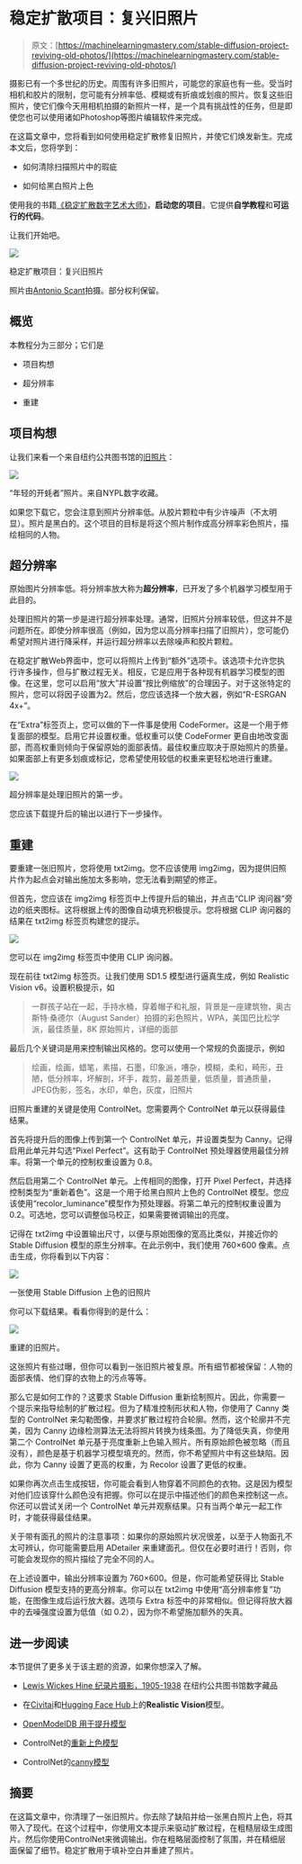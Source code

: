 # 稳定扩散项目：复兴旧照片

> 原文：[https://machinelearningmastery.com/stable-diffusion-project-reviving-old-photos/](https://machinelearningmastery.com/stable-diffusion-project-reviving-old-photos/)

摄影已有一个多世纪的历史。周围有许多旧照片，可能您的家庭也有一些。受当时相机和胶片的限制，您可能有分辨率低、模糊或有折痕或划痕的照片。恢复这些旧照片，使它们像今天用相机拍摄的新照片一样，是一个具有挑战性的任务，但是即使您也可以使用诸如Photoshop等图片编辑软件来完成。

在这篇文章中，您将看到如何使用稳定扩散修复旧照片，并使它们焕发新生。完成本文后，您将学到：

+   如何清除扫描照片中的瑕疵

+   如何给黑白照片上色

使用我的书籍[《稳定扩散数字艺术大师》](https://machinelearningmastery.com/mastering-digital-art-with-stable-diffusion/)，**启动您的项目**。它提供**自学教程**和**可运行的代码**。

让我们开始吧。

![](../Images/e735625e075e47e33f278b9696c92248.png)

稳定扩散项目：复兴旧照片

照片由[Antonio Scant](https://unsplash.com/photos/black-and-silver-camera-on-brown-wooden-table-NrcF80ZC8EI)拍摄。部分权利保留。

## 概览

本教程分为三部分；它们是

+   项目构想

+   超分辨率

+   重建

## 项目构想

让我们来看一个来自纽约公共图书馆的[旧照片](https://digitalcollections.nypl.org/items/510d47d9-a975-a3d9-e040-e00a18064a99)：

![](../Images/e2d99de9bc5a97f153f0b984b8b67135.png)

“年轻的开蚝者”照片。来自NYPL数字收藏。

如果您下载它，您会注意到照片分辨率低。从胶片颗粒中有少许噪声（不太明显）。照片是黑白的。这个项目的目标是将这个照片制作成高分辨率彩色照片，描绘相同的人物。

## 超分辨率

原始图片分辨率低。将分辨率放大称为**超分辨率**，已开发了多个机器学习模型用于此目的。

处理旧照片的第一步是进行超分辨率处理。通常，旧照片分辨率较低，但这并不是问题所在。即使分辨率很高（例如，因为您以高分辨率扫描了旧照片），您可能仍希望对照片进行降采样，并运行超分辨率以去除噪声和胶片颗粒。

在稳定扩散Web界面中，您可以将照片上传到“额外”选项卡。该选项卡允许您执行许多操作，但与扩散过程无关。相反，它是应用于各种现有机器学习模型的图像。在这里，您可以启用“放大”并设置“按比例缩放”的合理因子。对于这张特定的照片，您可以将因子设置为2。然后，您应该选择一个放大器，例如“R-ESRGAN 4x+”。

在“Extra”标签页上，您可以做的下一件事是使用 CodeFormer。这是一个用于修复面部的模型。启用它并设置权重。低权重可以使 CodeFormer 更自由地改变面部，而高权重则倾向于保留原始的面部表情。最佳权重应取决于原始照片的质量。如果面部上有更多划痕或标记，您希望使用较低的权重来更轻松地进行重建。

![](../Images/2954cd2775a760309601a1d230f60305.png)

超分辨率是处理旧照片的第一步。

您应该下载提升后的输出以进行下一步操作。

## 重建

要重建一张旧照片，您将使用 txt2img。您不应该使用 img2img，因为提供旧照片作为起点会对输出施加太多影响，您无法看到期望的修正。

但首先，您应该在 img2img 标签页中上传提升后的输出，并点击“CLIP 询问器”旁边的纸夹图标。这将根据上传的图像自动填充积极提示。您将根据 CLIP 询问器的结果在 txt2img 标签页构建您的提示。

![](../Images/72964ad1603a238aba499d764501d447.png)

您可以在 img2img 标签页中使用 CLIP 询问器。

现在前往 txt2img 标签页。让我们使用 SD1.5 模型进行逼真生成，例如 Realistic Vision v6。设置积极提示，如

> 一群孩子站在一起，手持水桶，穿着帽子和礼服，背景是一座建筑物，奥古斯特·桑德尔（August Sander）拍摄的彩色照片，WPA，美国巴比松学派，最佳质量，8K 原始照片，详细的面部

最后几个关键词是用来控制输出风格的。您可以使用一个常规的负面提示，例如

> 绘画，绘画，蜡笔，素描，石墨，印象派，嘈杂，模糊，柔和，畸形，丑陋，低分辨率，坏解剖，坏手，裁剪，最差质量，低质量，普通质量，JPEG伪影，签名，水印，单色，灰度，旧照片

旧照片重建的关键是使用 ControlNet。您需要两个 ControlNet 单元以获得最佳结果。

首先将提升后的图像上传到第一个 ControlNet 单元，并设置类型为 Canny。记得启用此单元并勾选“Pixel Perfect”。这有助于 ControlNet 预处理器使用最佳分辨率。将第一个单元的控制权重设置为 0.8。

然后启用第二个 ControlNet 单元。上传相同的图像，打开 Pixel Perfect，并选择控制类型为“重新着色”。这是一个用于给黑白照片上色的 ControlNet 模型。您应该使用“recolor_luminance”模型作为预处理器。将第二单元的控制权重设置为 0.2。可选地，您可以调整伽马校正，如果需要微调输出的亮度。

记得在 txt2img 中设置输出尺寸，以便与原始图像的宽高比类似，并接近你的 Stable Diffusion 模型的原生分辨率。在此示例中，我们使用 760×600 像素。点击生成，你将看到以下内容：

![](../Images/5e133f015176cfe571055e79ae594851.png)

一张使用 Stable Diffusion 上色的旧照片

你可以下载结果。看看你得到的是什么：

![](../Images/4ec1c0f7cea482a217f3a72a1683bc4f.png)

重建的旧照片。

这张照片有些过曝，但你可以看到一张旧照片被复原。所有细节都被保留：人物的面部表情、他们穿的衣物上的污点等等。

那么它是如何工作的？这要求 Stable Diffusion 重新绘制照片。因此，你需要一个提示来指导绘制的扩散过程。但为了精准控制形状和人物，你使用了 Canny 类型的 ControlNet 来勾勒图像，并要求扩散过程符合轮廓。然而，这个轮廓并不完美，因为 Canny 边缘检测算法无法将照片转换为线条图。为了降低失真，你使用第二个 ControlNet 单元基于亮度重新上色输入照片。所有原始颜色被忽略（而且没有），颜色是基于机器学习模型填充的。然而，你不希望照片中有这些缺陷。因此，你为 Canny 设置了更高的权重，为 Recolor 设置了更低的权重。

如果你再次点击生成按钮，你可能会看到人物穿着不同颜色的衣物。这是因为模型对他们应该穿什么颜色没有把握。你可以在提示中描述他们的颜色来控制这一点。你还可以尝试关闭一个 ControlNet 单元并观察结果。只有当两个单元一起工作时，才能获得最佳结果。

关于带有面孔的照片的注意事项：如果你的原始照片状况很差，以至于人物面孔不太可辨认，你可能需要启用 ADetailer 来重建面孔。但仅在必要时进行！否则，你可能会发现你的照片描绘了完全不同的人。

在上述设置中，输出分辨率设置为 760×600。但是，你可能希望获得比 Stable Diffusion 模型支持的更高分辨率。你可以在 txt2img 中使用“高分辨率修复”功能，在图像生成后运行放大器。选项与 Extra 标签中的非常相似。但记得将放大器中的去噪强度设置为低值（如 0.2），因为你不希望施加额外的失真。

## 进一步阅读

本节提供了更多关于该主题的资源，如果你想深入了解。

+   [Lewis Wickes Hine 纪录片摄影，1905-1938](https://digitalcollections.nypl.org/collections/lewis-wickes-hine-documentary-photographs-1905-1938#/) 在纽约公共图书馆数字藏品

+   在[Civitai](https://civitai.com/models/4201/realistic-vision-v60-b1)和[Hugging Face Hub](https://huggingface.co/SG161222)上的**Realistic Vision**模型。

+   [OpenModelDB 用于提升模型](https://openmodeldb.info/)

+   ControlNet的[重新上色模型](https://civitai.com/models/272562/controlnet-recolor)

+   ControlNet的[canny模型](https://huggingface.co/lllyasviel/sd-controlnet-canny)

## 摘要

在这篇文章中，你清理了一张旧照片。你去除了缺陷并给一张黑白照片上色，将其带入了现代。在这个过程中，你使用文本提示来驱动扩散过程，在粗糙层级生成图片。然后你使用ControlNet来微调输出。你在粗略层面控制了氛围，并在精细层面保留了细节。稳定扩散用于填补空白并重建了照片。
